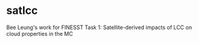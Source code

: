 # satlcc

Bee Leung's work for FINESST Task 1: Satellite-derived impacts of LCC on cloud properties in the MC